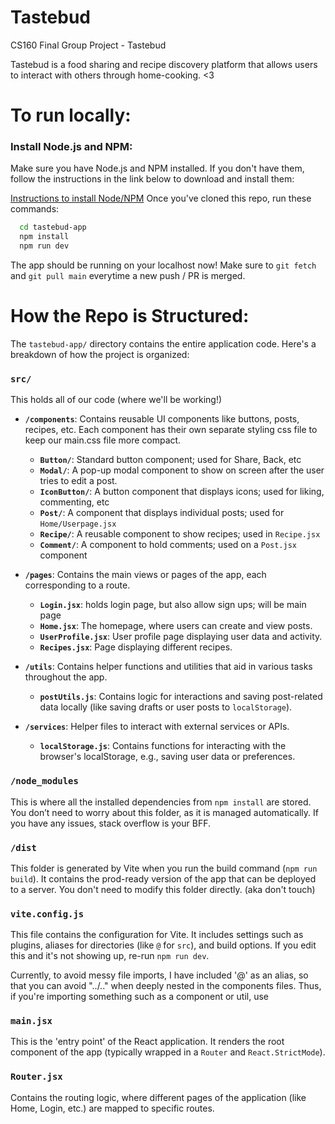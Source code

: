 # Tastebud
CS160 Final Group Project - Tastebud

Tastebud is a food sharing and recipe discovery platform that allows users to interact with others through home-cooking. <3


# To run locally:
### Install Node.js and NPM:
Make sure you have Node.js and NPM installed. If you don't have them, follow the instructions in the link below to download and install them:

[Instructions to install Node/NPM](https://docs.npmjs.com/downloading-and-installing-node-js-and-npm)
Once you've cloned this repo, run these commands:
```bash
  cd tastebud-app
  npm install
  npm run dev
```
The app should be running on your localhost now!
Make sure to `git fetch` and `git pull main` everytime a new push / PR is merged.

# How the Repo is Structured:
The `tastebud-app/` directory contains the entire application code. Here's a breakdown of how the project is organized:

### `src/`
This holds all of our code (where we'll be working!)
- **`/components`**: Contains reusable UI components like buttons, posts, recipes, etc. Each component has their own separate styling css file to keep our main.css file more compact.
    * **`Button/`**: Standard button component; used for Share, Back, etc
    * **`Modal/`**: A pop-up modal component to show on screen after the user tries to edit a post.
    * **`IconButton/`**: A button component that displays icons; used for liking, commenting, etc
    * **`Post/`**: A component that displays individual posts; used for `Home/Userpage.jsx`
    * **`Recipe/`**: A reusable component to show recipes; used in `Recipe.jsx`
    * **`Comment/`**: A component to hold comments; used on a `Post.jsx `component


- **`/pages`**: Contains the main views or pages of the app, each corresponding to a route. 
    * **`Login.jsx`**: holds login page, but also allow sign ups; will be main page 
    * **`Home.jsx`**: The homepage, where users can create and view posts. 
    * **`UserProfile.jsx`**: User profile page displaying user data and activity.
    * **`Recipes.jsx`**: Page displaying different recipes.

- **`/utils`**: Contains helper functions and utilities that aid in various tasks throughout the app. 
    * **`postUtils.js`**: Contains logic for interactions and saving post-related data locally (like saving drafts or user posts to `localStorage`). 
- **`/services`**: Helper files to interact with external services or APIs. 
    * **`localStorage.js`**: Contains functions for interacting with the browser's localStorage, e.g., saving user data or preferences.



### `/node_modules` 
This is where all the installed dependencies from `npm install` are stored. You don’t need to worry about this folder, as it is managed automatically. If you have any issues, stack overflow is your BFF.

### `/dist` 
This folder is generated by Vite when you run the build command (`npm run build`). It contains the prod-ready version of the app that can be deployed to a server. You don't need to modify this folder directly. (aka don't touch)

### `vite.config.js` 
This file contains the configuration for Vite. It includes settings such as plugins, aliases for directories (like `@` for `src`), and build options. If you edit this and it's not showing up, re-run `npm run dev`.

Currently, to avoid messy file imports, I have included '@' as an alias, so that you can avoid "../.." when deeply nested in the components files. Thus, if you're importing something such as a component or util, use 

### `main.jsx` 
This is the 'entry point' of the React application. It renders the root component of the app (typically wrapped in a `Router` and `React.StrictMode`). 

### `Router.jsx` 
Contains the routing logic, where different pages of the application (like Home, Login, etc.) are mapped to specific routes.


